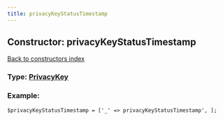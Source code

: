 ```yaml
---
title: privacyKeyStatusTimestamp
---
```

## Constructor: privacyKeyStatusTimestamp  
[Back to constructors index](index.md)






### Type: [PrivacyKey](../types/PrivacyKey.md)


### Example:

```
$privacyKeyStatusTimestamp = ['_' => privacyKeyStatusTimestamp', ];
```